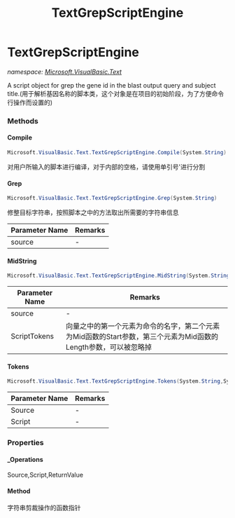 ﻿---
title: TextGrepScriptEngine
---

# TextGrepScriptEngine
_namespace: [Microsoft.VisualBasic.Text](N-Microsoft.VisualBasic.Text.html)_

A script object for grep the gene id in the blast output query and subject title.(用于解析基因名称的脚本类，这个对象是在项目的初始阶段，为了方便命令行操作而设置的)

### Methods

#### Compile
```csharp
Microsoft.VisualBasic.Text.TextGrepScriptEngine.Compile(System.String)
```
对用户所输入的脚本进行编译，对于内部的空格，请使用单引号'进行分割

#### Grep
```csharp
Microsoft.VisualBasic.Text.TextGrepScriptEngine.Grep(System.String)
```
修整目标字符串，按照脚本之中的方法取出所需要的字符串信息

|Parameter Name|Remarks|
|--------------|-------|
|source|-|


#### MidString
```csharp
Microsoft.VisualBasic.Text.TextGrepScriptEngine.MidString(System.String,System.String[])
```


|Parameter Name|Remarks|
|--------------|-------|
|source|-|
|ScriptTokens|向量之中的第一个元素为命令的名字，第二个元素为Mid函数的Start参数，第三个元素为Mid函数的Length参数，可以被忽略掉|


#### Tokens
```csharp
Microsoft.VisualBasic.Text.TextGrepScriptEngine.Tokens(System.String,System.String[])
```


|Parameter Name|Remarks|
|--------------|-------|
|Source|-|
|Script|-|




### Properties

#### _Operations
Source,Script,ReturnValue
#### Method
字符串剪裁操作的函数指针

